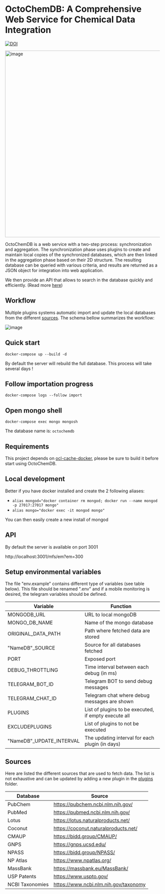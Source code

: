 # OctoChemDB: A Comprehensive Web Service for Chemical Data Integration

[![DOI](https://www.zenodo.org/badge/134719303.svg)](https://www.zenodo.org/badge/latestdoi/134719303)

<img width="606" alt="image" src="https://user-images.githubusercontent.com/92425679/224554633-4c6e19fe-ed4f-4a16-8222-a540e55d10f8.png">

OctoChemDB is a web service with a two-step process: synchronization and aggregation. The synchronization phase uses plugins to create and maintain local copies of the synchronized databases, which are then linked in the aggregation phase based on their 2D structure. The resulting database can be queried with various criteria, and results are returned as a JSON object for integration into web application.

We then provide an API that allows to search in the database quickly and efficiently. (Read more [here](#api))

## Workflow

Multiple plugins systems automatic import and update the local databases from the different [sources](../README.md#sources). The schema bellow summarizes the workflow:

![image](https://user-images.githubusercontent.com/92425679/205658491-6ba8a473-0c7e-461a-b409-f07180f9a471.png)

## Quick start

```
docker-compose up --build -d
```

By default the server will rebuild the full database. This process will take several days !

## Follow importation progress

```
docker-compose logs --follow import
```

## Open mongo shell

```
docker-compose exec mongo mongosh
```

The database name is: `octochemdb`

## Requirements

This project depends on [ocl-cache-docker](https://github.com/cheminfo/ocl-cache-docker), please be sure to build it before start using OctoChemDB.

## Local development

Better if you have docker installed and create the 2 following aliases:

- `alias mongod="docker container rm mongod; docker run --name mongod -p 27017:27017 mongo"`
- `alias mongo="docker exec -it mongod mongo"`

You can then easily create a new install of mongod

## API

By default the server is available on port 3001

http://localhost:3001/mfs/em?em=300

## Setup environmental variables

The file "env.example" contains different type of variables (see table below). This file should be renamed ".env" and if a mobile monitoring is desired, the telegram variables should be defined.

<!-- TABLE_GENERATE_START -->

| Variable                  | Function                                             |
| ------------------------- | ---------------------------------------------------- |
| MONGODB_URL               | URL to local mongoDB                                 |
| MONGO_DB_NAME             | Name of the mongo database                           |
| ORIGINAL_DATA_PATH        | Path where fetched data are stored                   |
| "NameDB"\_SOURCE          | Source for all databases fetched                     |
| PORT                      | Exposed port                                         |
| DEBUG_THROTTLING          | Time interval between each debug (in ms)             |
| TELEGRAM_BOT_ID           | Telegram BOT to send debug messages                  |
| TELEGRAM_CHAT_ID          | Telegram chat where debug messages are shown         |
| PLUGINS                   | List of plugins to be executed, if empty execute all |
| EXCLUDEPLUGINS            | List of plugins to not be executed                   |
| "NameDB"\_UPDATE_INTERVAL | The updating interval for each plugin (in days)      |

<!-- TABLE_GENERATE_END -->

## Sources

Here are listed the different sources that are used to fetch data. The list is not exhaustive and can be updated by adding a new plugin in the [plugins](./docker/src/plugins/) folder.

<!-- TABLE_GENERATE_START -->

| Database        | Source                                |
| --------------- | ------------------------------------- |
| PubChem         | https://pubchem.ncbi.nlm.nih.gov/     |
| PubMed          | https://pubmed.ncbi.nlm.nih.gov/      |
| Lotus           | https://lotus.naturalproducts.net/    |
| Coconut         | https://coconut.naturalproducts.net/  |
| CMAUP           | https://bidd.group/CMAUP/             |
| GNPS            | https://gnps.ucsd.edu/                |
| NPASS           | https://bidd.group/NPASS/             |
| NP Atlas        | https://www.npatlas.org/              |
| MassBank        | https://massbank.eu/MassBank/         |
| USP Patents     | https://www.uspto.gov/                |
| NCBI Taxonomies | https://www.ncbi.nlm.nih.gov/taxonomy |

<!-- TABLE_GENERATE_END -->
